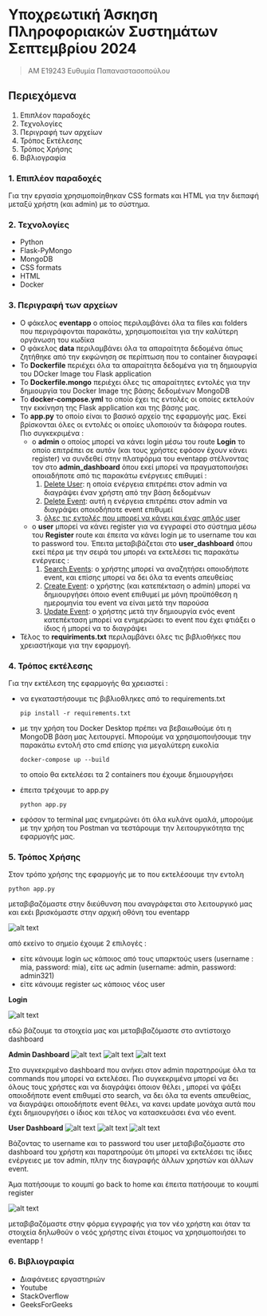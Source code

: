  # Υποχρεωτική Άσκηση Πληροφοριακών Συστημάτων Σεπτεμβρίου 2024
> ΑΜ Ε19243 Ευθυμία Παπαναστασοπούλου

## Περιεχόμενα 
1. Επιπλέον παραδοχές
2. Τεχνολογίες
3. Περιγραφή των αρχείων
4. Τρόπος Εκτέλεσης
5. Τρόπος Χρήσης 
6. Βιβλιογραφία

### 1. Επιπλέον παραδοχές
Για την εργασία χρησιμοποίηθηκαν CSS formats και HTML για την διεπαφή μεταξύ χρήστη (και admin) με το σύστημα. 

### 2. Τεχνολογίες 
- Python
- Flask-PyMongo
- MongoDB
- CSS formats
- HTML
- Docker

### 3. Περιγραφή των αρχείων 
- Ο φάκελος **eventapp** ο οποίος περιλαμβάνει όλα τα files και folders που περιγράφονται παρακάτω, χρησιμοποιείται για την καλύτερη οργάνωση του κωδίκα
- Ο φάκελος **data** περιλαμβάνει όλα τα απαραίτητα δεδομένα όπως ζητήθηκε από την εκφώνηση σε περίπτωση που το container διαγραφεί
- Το **Dockerfile** περιέχει όλα τα απαραίτητα δεδομένα για τη δημιουργία του DOcker Image του Flask application
- Το **Dockerfile.mongo** περιέχει όλες τις απαραίτητες εντολές για την δημιουργία του Docker Image της βάσης δεδομένων MongoDB
- Το **docker-compose.yml** το οποίο έχει τις εντολές οι οποίες εκτελούν την εκκίνηση της Flask application και της βάσης μας.
- Το **app.py** το οποίο είναι το βασικό αρχείο της εφαρμογής μας. Εκεί βρίσκονται όλες οι εντολές οι οποίες υλοποιούν τα διάφορα routes. Πιο συγκεκριμένα :
    * o **admin** ο οποίος μπορεί να κάνει login μέσω του route **Login** το οποίο επιτρέπει σε αυτόν (και τους χρήστες εφόσον έχουν κάνει register) να συνδεθεί στην πλατφόρμα του eventapp στέλνοντας τον στο **admin_dashboard** όπου εκεί μπορεί να πραγματοποιήσει οποιαδήποτε από τις παρακάτω ενέργειες επιθυμεί : 
        1. <ins>Delete User</ins>: η οποία ενέργεια επιτρέπει στον admin να διαγράψει έναν χρήστη από την βάση δεδομένων
        2. <ins>Delete Event</ins>: αυτή η ενέργεια επιτρέπει στον admin να διαγράψει οποιοδήποτε event επιθυμεί
        3. <ins>όλες τις εντολές που μπορεί να κάνει και ένας απλός user</ins>
    * ο **user** μπορεί να κάνει register για να εγγραφεί στο σύστημα μέσω του **Register** route και έπειτα να κάνει login με το username του και το password του. Έπειτα μεταβιβάζεται στο **user_dashboard** όπου εκεί πέρα με την σειρά του μπορέι να εκτελέσει τις παρακάτω ενέργειες :
        1. <ins>Search Events</ins>: ο χρήστης μπορεί να αναζητήσει οποιοδήποτε event, και επίσης μπορεί να δει όλα τα events απευθείας 
        2. <ins>Create Event</ins>: ο χρήστης (και κατεπέκταση ο admin) μπορεί να δημιουργήσει όποιο event επιθυμεί με μόνη προϋπόθεση η ημερομηνία του event να είναι μετά την παρούσα
        3. <ins>Update Event</ins>: ο χρήστης μετά την δημιουργία ενός event κατεπέκταση μπορεί να ενημερώσει το event που έχει φτιάξει ο ίδιος ή μπορεί να το διαγράψει 
- Τέλος το **requiriments.txt** περιλαμβάνει όλες τις βιβλιοθήκες που χρειαστήκαμε για την εφαρμογή.

### 4. Τρόπος εκτέλεσης
Για την εκτέλεση της εφαρμογής θα χρειαστεί : 
- να εγκαταστήσουμε τις βιβλιοθληκες από το requirements.txt 
  ```
  pip install -r requirements.txt
  ```

- με την χρήση του Docker Desktop πρέπει να βεβαιωθούμε ότι η MongoDB βάση μας λειτουργεί. Μπορούμε να χρησιμοποιήσουμε την παρακάτω εντολή στο cmd επίσης για μεγαλύτερη ευκολία
  ```
  docker-compose up --build
  ```

  το οποίο θα εκτελέσει τα 2 containers που έχουμε δημιουργήσει 

- έπειτα τρέχουμε το app.py
  ```
  python app.py
  ```

- εφόσον το terminal μας ενημερώνει ότι όλα κυλάνε ομαλά, μπορούμε με την χρήση του Postman να τεστάρουμε την λειτουργικότητα της εφαρμογής μας.

### 5. Τρόπος Χρήσης
Στον τρόπο χρήσης της εφαρμογής με το που εκτελέσουμε την εντολη 
```
python app.py
```
μεταβιβαζόμαστε στην διεύθυνση που αναγράφεται στο λειτουργικό μας και εκέι βρισκόμαστε στην αρχική οθόνη του eventapp

![alt text](screenshots/image.png)

από εκείνο το σημείο έχουμε 2 επιλογές : 
* είτε κάνουμε login ως κάποιος από τους υπαρκτούς users (username : mia, password: mia), είτε ως admin (username: admin, password: admin321)
* είτε κάνουμε register ως κάποιος νέος user 

**Login**

![alt text](screenshots/image-1.png)

εδώ βάζουμε τα στοιχεία μας και μεταβιβαζόμαστε στο αντίστοιχο dashboard

**Admin Dashboard**
![alt text](screenshots/image-2.png)
![alt text](screenshots/image-4.png)
![alt text](screenshots/image-5.png)

Στο συγκεκριμένο dashboard που ανήκει στον admin παρατηρούμε όλα τα commands που μπορεί να εκτελέσει. Πιο συγκεκριμένα μπορεί να δει όλους τους χρήστες και να διαγράψει όποιον θέλει , μπορεί να ψάξει οποιοδήποτε event επιθυμεί στο search, να δει όλα τα events απευθείας, να διαγράψει οποιοδήποτε event θέλει, να κανει update μονάχα αυτά που έχει δημιουργήσει ο ίδιος και τέλος να κατασκευάσει ένα νέο event. 

**User Dashboard**
![alt text](screenshots/image-6.png)
![alt text](screenshots/image-7.png)
![alt text](screenshots/image-8.png)

Βάζοντας το username και το password του user μεταβιβαζόμαστε στο dashboard του χρήστη και παρατηρούμε ότι μπορεί να εκτελέσει τις ίδιες ενέργειες με τον admin, πλην της διαγραφής άλλων χρηστών και άλλων event. 

Άμα πατήσουμε το κουμπί go back to home και έπειτα πατήσουμε το κουμπί register

![alt text](screenshots/image-9.png)

μεταβιβαζόμαστε στην φόρμα εγγραφής για τον νέο χρήστη και όταν τα στοιχεία δηλωθούν ο νεός χρήστης είναι έτοιμος να χρησιμοποιήσει το eventapp !
### 6. Βιβλιογραφία 
- Διαφάνειες εργαστηριών
- Youtube 
- StackOverflow
- GeeksForGeeks


